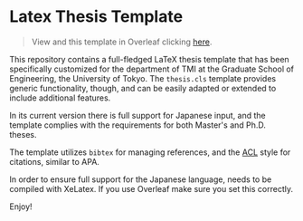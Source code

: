 # Latex Thesis Template 

> View and this template in Overleaf clicking [here](https://www.overleaf.com/read/fpwdbshkbbpj).

This repository contains a full-fledged LaTeX thesis template that has been specifically customized for the department of TMI at the Graduate School of Engineering, the University of Tokyo. The `thesis.cls` template provides generic functionality, though, and can be easily adapted or extended to include additional features. 

In its current version there is full support for Japanese input, and the template complies with the requirements for both Master's and Ph.D. theses.

The template utilizes `bibtex` for managing references, and the [ACL](http://www.acl2019.org/EN/call-for-papers.xhtml) style for citations, similar to APA. 

In order to ensure full support for the Japanese language, needs to be compiled with XeLatex. If you use Overleaf make sure you set this correctly. 

Enjoy!